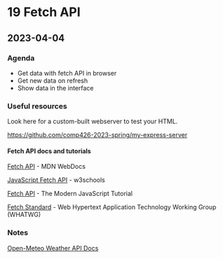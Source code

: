 # 19 Fetch API

## 2023-04-04

### Agenda

- Get data with fetch API in browser
- Get new data on refresh
- Show data in the interface

### Useful resources

Look here for a custom-built webserver to test your HTML. 

https://github.com/comp426-2023-spring/my-express-server

#### Fetch API docs and tutorials

[Fetch API](https://developer.mozilla.org/en-US/docs/Web/API/Fetch_API) - MDN WebDocs

[JavaScript Fetch API](https://www.w3schools.com/jsref/api_fetch.asp) - w3schools

[Fetch API](https://javascript.info/fetch-api) - The Modern JavaScript Tutorial

[Fetch Standard](https://fetch.spec.whatwg.org/) - Web Hypertext Application Technology Working Group (WHATWG)

### Notes

[Open-Meteo Weather API Docs](https://open-meteo.com/en/docs)
